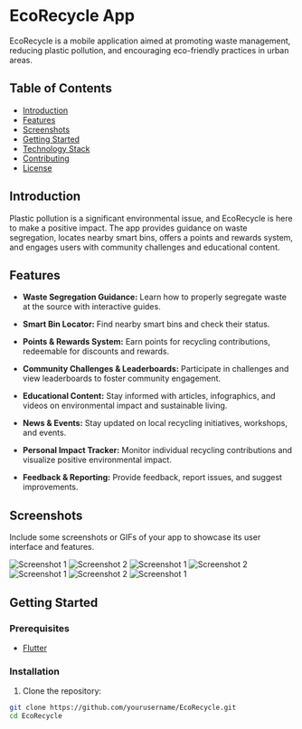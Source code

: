 # EcoRecycle App



EcoRecycle is a mobile application aimed at promoting waste management, reducing plastic pollution, and encouraging eco-friendly practices in urban areas.

## Table of Contents

- [Introduction](#introduction)
- [Features](#features)
- [Screenshots](#screenshots)
- [Getting Started](#getting-started)
- [Technology Stack](#technology-stack)
- [Contributing](#contributing)
- [License](#license)

## Introduction

Plastic pollution is a significant environmental issue, and EcoRecycle is here to make a positive impact. The app provides guidance on waste segregation, locates nearby smart bins, offers a points and rewards system, and engages users with community challenges and educational content.

## Features

- **Waste Segregation Guidance:** Learn how to properly segregate waste at the source with interactive guides.

- **Smart Bin Locator:** Find nearby smart bins and check their status.

- **Points & Rewards System:** Earn points for recycling contributions, redeemable for discounts and rewards.

- **Community Challenges & Leaderboards:** Participate in challenges and view leaderboards to foster community engagement.

- **Educational Content:** Stay informed with articles, infographics, and videos on environmental impact and sustainable living.

- **News & Events:** Stay updated on local recycling initiatives, workshops, and events.

- **Personal Impact Tracker:** Monitor individual recycling contributions and visualize positive environmental impact.

- **Feedback & Reporting:** Provide feedback, report issues, and suggest improvements.

## Screenshots

Include some screenshots or GIFs of your app to showcase its user interface and features.

![Screenshot 1](https://github.com/R-lab37/EcoRecycle/blob/main/splashscreen.png)
![Screenshot 2](https://github.com/R-lab37/EcoRecycle/blob/main/home.png)
![Screenshot 1](https://github.com/R-lab37/EcoRecycle/blob/main/education.png)
![Screenshot 2](https://github.com/R-lab37/EcoRecycle/blob/main/feedback.png)
![Screenshot 1](https://github.com/R-lab37/EcoRecycle/blob/main/community_challenges.png)
![Screenshot 2](https://github.com/R-lab37/EcoRecycle/blob/main/news.png)
![Screenshot 1](https://github.com/R-lab37/EcoRecycle/blob/main/points_rewards.png)



## Getting Started

### Prerequisites

- [Flutter](https://flutter.dev/docs/get-started/install)

### Installation

1. Clone the repository:

```bash
git clone https://github.com/yourusername/EcoRecycle.git
cd EcoRecycle

